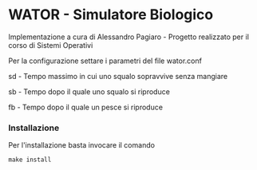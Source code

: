 # WATOR - Simulatore Biologico
Implementazione a cura di Alessandro Pagiaro - Progetto realizzato per il corso di Sistemi Operativi

Per la configurazione settare i parametri del file wator.conf

sd - Tempo massimo in cui uno squalo sopravvive senza mangiare

sb - Tempo dopo il quale uno squalo si riproduce

fb - Tempo dopo il quale un pesce si riproduce

### Installazione
Per l'installazione basta invocare il comando 
```
make install 
```
